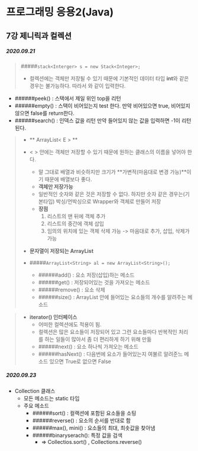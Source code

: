 # 프로그래밍 응용2(Java)

## 7강 제니릭과 컬렉션

##### 2020.09.21

> #####`stack<Interger> s = new Stack<Integer>; `
> + 컬렉션에는 객체만 저장될 수 있기 때문에 기본적인 데이터 타입 **int**와 같은 경우는 불가능하다. 따라서 <Integer>와 같이 입력한다.

+ ######peek() : 스택에서 제일 위인 top을 리턴
+ ######empty() : 스택이 비어있는지 test 한다. 만약 비어있으면 true, 비어있지 않으면 false를 return한다.
+ ######search() : 인덱스 값을 리턴 만약 들어있지 않는 값을 입력하면 -1이 리턴된다.	

> + ** ArrayList< E > **
> + < > 안에는 객체만 저장할 수 있기 때문에 원하는 클래스의 이름을 넣어야 한다. 
> 	+ 말 그대로 배열과 비슷하지만 크기가 **가변적(마음대로 변경 가능)**이기 때문에 배열보다 좋다.
> 	+ **객체만 저장가능**
> 	+ 일반적인 숫자와 같은 것은 저장할 수 없다. 하지만 숫자 같은 경우는(기본타입) 박싱/언박싱으로 Wrapper와 객체로 만들어 저장
> 	+ **장점**
> 		1. 리스트의 맨 뒤에 객체 추가
> 		2. 리스트의 중간에 객체 삽입
> 		3. 임의의 위치에 있는 객체 삭제 가능
> 		-> 마음대로 추가, 삽입, 삭제가 가능  
>
>
>  
>  + **문자열이 저장되는 ArrayList**
>  	+ #####`ArrayList<String> al = new ArrayList<String>();`
>  		+ ######add() : 요소 저장(삽입)하는 메소드
>  		+ ######get() : 저장되어있는 것을 가져오는 메소드
>  		+ ######remove() : 요소 삭제
>  		+ ######size() : ArrayList 안에 들어있는 요소들의 개수를 알려주는 메소드



> + **iterator() 인터페이스**
> 	+ 어떠한 컬렉션에도 적용이 됨.
> 	+ 컬렉션은 많은 요소들이 저장되어 있고 그런 요소들마다 반복적인 처리를 하는 일들이 많아서 좀 더 편리하게 하기 위해 만듦
> 	+ ######next() : 요소 하나씩 가져오는 메소드
> 	+ ######hasNext() : 다음번에 요소가 들어있는지 여불르 알려준느 메소드 있으면 True로 없으면 False

##### 2020.09.23
+ Collection 클래스
	+ 모든 메소드는 static 타입
	+ 주요 메소드
		+ ######sort() : 컬랙션에 포함된 요소들을 소팅
		+ ######reverse() : 요소의 순서를 반대로 함
		+ ######max(), mini() : 요소들의 최대, 최솟값을 찾아냄 
		+ ######binaryserach(): 특정 값을 검색
			+ => Collectios.sort() , Collections.reverse()
